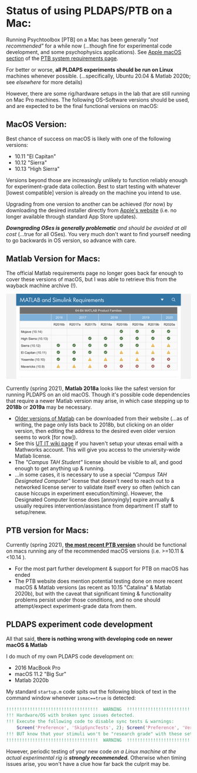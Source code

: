 # Status of using PLDAPS/PTB on a Mac:

Running Psychtoolbox [PTB] on a Mac has been generally _"not recommended"_ for a while now  (...though fine for experimental code development, and some psychophysics applications).  See [Apple macOS section](http://psychtoolbox.org/requirements.html#apple-macos---not-recommended) of the [PTB system requirements page](http://psychtoolbox.org/requirements.html).

For better or worse, **all PLDAPS experiments should be run on Linux** machines whenever possible.
(...specifically, Ubuntu 20.04 & Matlab 2020b; see _elsewhere_ for more details)

However, there are some rig/hardware setups in the lab that are still running on Mac Pro machines. The following OS–Software versions should be used, and are expected to be the final functional versions on macOS:

## MacOS Version:

Best chance of success on macOS is likely with one of the following versions:

- 10.11 "El Capitan"
- 10.12 "Sierra"
- 10.13 "High Sierra"

Versions beyond those are increasingly unlikely to function reliably enough for experiment-grade data collection. Best to start testing with whatever [lowest compatible] version is already on the machine you intend to use.

Upgrading from one version to another can be achieved (for now) by downloading the desired installer directly from [Apple's website](https://support.apple.com/en-us/HT211683) (i.e. no longer available through standard App Store updates). 

_**Downgrading OSes is generally problematic** and should be avoided at all cost_ (...true for all OSes). You very much don't want to find yourself needing to go backwards in OS version, so advance with care.

## Matlab Version for Macs:

The official Matlab requirements page no longer goes back far enough to cover these versions of macOS, but I was able to retrieve this from the wayback machine archive (!).

![Matlab compatibility with older macOS versions](./PTB-matlabMacVersioning.png)

Currently (spring 2021), **Matlab 2018a** looks like the safest version for running PLDAPS on an old macOS. Though it's possible code dependencies that require a newer Matlab version may arise, in which case stepping up to **2018b** or **2019a** may be necessary.

- [Older versions of Matlab](https://www.mathworks.com/downloads/web_downloads/select_release) can be downloaded from their website (...as of writing, the page only lists back to 2018b, but clicking on an older version, then editing the address to the desired even older version seems to work [for now]).
- See this [UT IT wiki page](https://wikis.utexas.edu/display/LAITS/Matlab+-+How+to+install+and+license+Matlab) if you haven't setup your utexas email with a Mathworks account. This will give you access to the unviersity-wide Matlab license. 
- The _"Campus TAH Student"_ license should be visible to all, and good enough to get anything up & running.
- ...in some cases, it is necessary to use a special _"Campus TAH Designated Computer"_ license that doesn't need to reach out to a networked license server to validate itself every so often (which can cause hiccups in experiment execution/timing). However, the Designated Computer license does [annoyingly] expire annually & usually requires intervention/assistance from department IT staff to setup/renew.

## PTB version for Macs:
Currently (spring 2021), **[the most recent PTB version](https://github.com/Psychtoolbox-3/Psychtoolbox-3)** should be functional on macs running any of the recommended macOS versions (i.e. >=10.11 & <10.14 ).

- For the most part further development & support for PTB on macOS has ended
- The PTB website does mention potential testing done on more recent macOS & Matlab versions (as recent as 10.15 "Catalina" & Matlab 2020b), but with the caveat that significant timing & functionality problems persist under those conditions, and no one should attempt/expect experiment-grade data from them.

## PLDAPS experiment code development

All that said, **there is nothing wrong with developing code on newer macOS & Matlab**

I do much of my own PLDAPS code development on:

- 2016 MacBook Pro
- macOS 11.2 "Big Sur"
- Matlab 2020b

My standard `startup.m` code spits out the following block of text in the command window whenever `ismac==true` is detected:

```matlab
!!!!!!!!!!!!!!!!!!!!!!!!!!!!!!!!!!!  WARNING  !!!!!!!!!!!!!!!!!!!!!!!!!!!!!!!!!!!
!!!	Hardware/OS with broken sync issues detected.
!!!	Execute the following code to disable sync tests & warnings:
 	Screen('Preference', 'SkipSyncTests', 2); Screen('Preference', 'Verbosity', 1);
!!!	BUT know that your stimuli won't be "research grade" with these settings!!!
!!!!!!!!!!!!!!!!!!!!!!!!!!!!!!!!!!!  WARNING  !!!!!!!!!!!!!!!!!!!!!!!!!!!!!!!!!!!
```

However, periodic testing of your new code _on a Linux machine at the actual experimental rig is **strongly recommended.**_ Otherwise when timing issues arise, you won't have a clue how far back the culprit may be.

